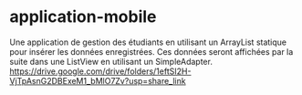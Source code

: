 # application-mobile
Une application de gestion des étudiants en utilisant un ArrayList statique pour insérer les données enregistrées. Ces données seront affichées par la suite dans une ListView en utilisant un SimpleAdapter.
https://drive.google.com/drive/folders/1eftSI2H-VjTpAsnG2DBExeM1_bMlO7Zv?usp=share_link
